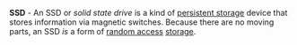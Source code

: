 **SSD** - An SSD or *solid state drive* is a kind of [persistent storage](/docs/definitions/Persistent%20Storage) device that stores information via magnetic switches. Because there are no moving parts, an SSD *is* a form of [random access](docs/definitions/Random%20Access.md) [storage](docs/definitions/Memory.md).

